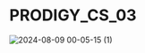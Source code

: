 # PRODIGY_CS_03

![2024-08-09 00-05-15 (1)](https://github.com/user-attachments/assets/43542eea-015f-429c-b913-c8cc017c8afa)
